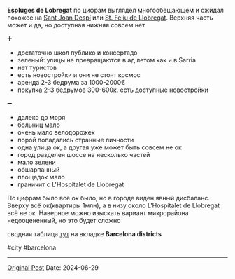 **Espluges de Lobregat** по цифрам выглядел многообещающем и ожидал похожее на [Sant Joan Despí](2293.md) или [St. Feliu de Llobregat](2261.md). Верхняя часть может и да, но доступная нижняя совсем нет

➕
- достаточно школ публико и консертадо
- зеленый: улицы не превращаются в ад летом как и в Sarria
- нет туристов
- есть новостройки и они не стоят космос
- аренда 2-3 бедрума за 1000-2000€
- покупка 2-3 бедрумов 300-600к. есть доступные новостройки

➖
- далеко до моря
- больниц мало
- очень мало велодорожек
- порой попадались странные личности
- одна улица ок, а другая уже может быть совсем не ок
- город разделен шоссе на несколько частей
- мало зелени
- обшарпанный
- площадок мало
- граничит с L'Hospitalet de Llobregat

По цифрам было всё ок было, но в городе виден явный дисбаланс. Вверху всё ок(квартиры 1млн), а в низу около L'Hospitalet de Llobregat всё не ок. Наверное можно изыскать вариант микрорайона недооцененный, но это будет сложно

сводная таблица [тут](https://docs.google.com/spreadsheets/d/1eOJFzOj8ywK_-KtSM0JGd9QYtUaig6aiT9gOU3jyv7Q/edit?gid=1972650029#gid=1972650029) на вкладке **Barcelona districts**

#city #barcelona

---
[Original Post](https://t.me/lev2tarragona/2373)
Date: 2024-06-29
